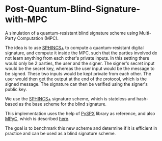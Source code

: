 # Post-Quantum-Blind-Signature-with-MPC
A simulation of a quantum-resistant blind signature scheme using Multi-Party Computation (MPC).

The idea is to use [SPHINCS+](https://sphincs.org/) to compute a quantum-resistant digital signature, and compute it inside the MPC, such that the parties involved do not learn anything from each other's private inputs.
In this setting there would only be 2 parties, the user and the signer. The signer's secret input would be the secret key, whereas the user input would be the message to be signed. These two inputs would be kept private from each other.
The user would then get the output at the end of the protocol, which is the signed message. 
The signature can then be verified using the signer's public key. 

We use the [SPHINCS+](https://sphincs.org/) signature scheme, which is stateless and hash-based as the base scheme for the blind signature. 

This implementation uses the help of [PySPX](https://github.com/sphincs/pyspx) library as reference, and also [MPyC](https://github.com/lschoe/mpyc), which is described [here](https://mpyc.readthedocs.io/en/latest/mpyc.html).

The goal is to benchmark this new scheme and determine if it is efficient in practice and can be used as a blind signature scheme.
